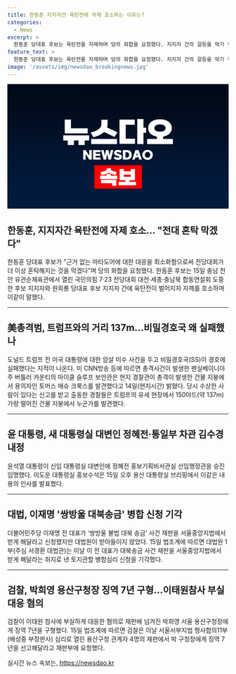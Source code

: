 ```yaml
---
title: 한동훈 지지자간 육탄전에 자제 호소하는 이유는?
categories:
  - News
excerpt: >
  한동훈 당대표 후보는 육탄전을 자제하며 당의 화합을 요청했다. 지지자 간의 갈등을 막기 위해 근거 없는 마타도어 대응을 최소화하자고 강조했다. 또한, 미국 전 대통령 트럼프에 대한 암살미수 사건과 관련된 비밀경호국의 실패, 윤석열 대통령의 대변인 임명, 이재명 전 대표의 쌍방울 대북송금 사건, 박희영 용산구청장의 이태원참사 부실대응 혐의에 대한 검찰의 징역 7년 구형 등이 이야기됐다.
feature_text: >
  한동훈 당대표 후보는 육탄전을 자제하며 당의 화합을 요청했다. 지지자 간의 갈등을 막기 위해 근거 없는 마타도어 대응을 최소화하자고 강조했다. 또한, 미국 전 대통령 트럼프에 대한 암살미수 사건과 관련된 비밀경호국의 실패, 윤석열 대통령의 대변인 임명, 이재명 전 대표의 쌍방울 대북송금 사건, 박희영 용산구청장의 이태원참사 부실대응 혐의에 대한 검찰의 징역 7년 구형 등이 이야기됐다.
image: '/assets/img/newsdao_breakingnews.jpg'
---
```


<p><img src="/assets/img/newsdao_breakingnews.jpg" alt="pcversion 속보" /></p>

<h2 data-ke-size="size26">한동훈, 지지자간 육탄전에 자제 호소… "전대 혼탁 막겠다"</h2>

<p data-ke-size="size16">한동훈 당대표 후보가 "근거 없는 마타도어에 대한 대응을 최소화함으로써 전당대회가 더 이상 혼탁해지는 것을 막겠다"며 당의 화합을 요청했다. 한동훈 후보는 15일 충남 천안 유관순체육관에서 열린 국민의힘 7·23 전당대회 대전·세종·충남북 합동연설회 도중 한 후보 지지자와 원희룡 당대표 후보 지지자 간에 육탄전이 벌어지자 자제를 호소하며 이같이 말했다.</p>

<hr>

<h2 data-ke-size="size26">美총격범, 트럼프와의 거리 137m…비밀경호국 왜 실패했나</h2>

<p data-ke-size="size16">도널드 트럼프 전 미국 대통령에 대한 암살 미수 사건을 두고 비밀경호국(SS)이 경호에 실패했다는 지적이 나온다. 미 CNN방송 등에 따르면 총격사건이 발생한 펜실베이니아주 버틀러 카운티의 마이클 슬루프 보안관은 현지 경찰관이 총격이 발생한 건물 지붕에서 용의자인 토머스 매슈 크룩스를 발견했다고 14일(현지시간) 밝혔다. 당시 수상한 사람이 있다는 신고를 받고 출동한 경찰들은 트럼프의 유세 현장에서 150야드(약 137m)가량 떨어진 건물 지붕에서 누군가를 발견했다.</p>

<hr>

<h2 data-ke-size="size26">윤 대통령, 새 대통령실 대변인 정혜전·통일부 차관 김수경 내정</h2>

<p data-ke-size="size16">윤석열 대통령이 신임 대통령실 대변인에 정혜전 홍보기획비서관실 선임행정관을 승진 임명했다. 이도운 대통령실 홍보수석은 15일 오후 용산 대통령실 브리핑에서 이같은 내용의 인사를 발표했다.</p>

<hr>

<h2 data-ke-size="size26">대법, 이재명 '쌍방울 대북송금' 병합 신청 기각</h2>

<p data-ke-size="size16">더불어민주당 이재명 전 대표가 ‘쌍방울 불법 대북 송금’ 사건 재판을 서울중앙지법에서 받게 해달라고 신청했지만 대법원이 받아들이지 않았다. 15일 법조계에 따르면 대법원 1부(주심 서경환 대법관)는 이날 이 전 대표가 대북송금 사건 재판을 서울중앙지법에서 받게 해달라는 취지로 낸 토지관할 병합심리 신청을 기각했다.</p>

<hr>

<h2 data-ke-size="size26">검찰, 박희영 용산구청장 징역 7년 구형…이태원참사 부실대응 혐의</h2>

<p data-ke-size="size16">검찰이 이태원 참사에 부실하게 대응한 혐의로 재판에 넘겨진 박희영 서울 용산구청장에게 징역 7년을 구형했다. 15일 법조계에 따르면 검찰은 이날 서울서부지법 형사합의11부(배성중 부장판사) 심리로 열린 용산구청 관계자 4명의 재판에서 박 구청장에게 징역 7년을 선고해달라고 재판부에 요청했다.</p>
실시간 뉴스 속보는, <a href="https://newsdao.kr" rel="dofollow">https://newsdao.kr</a>


